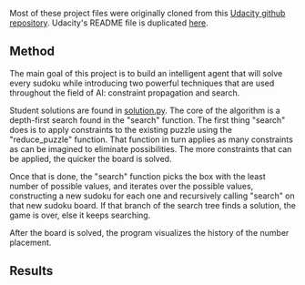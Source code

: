 Most of these project files were originally cloned from this [Udacity github repository](https://github.com/udacity/aind-sudoku). 
Udacity's README file is duplicated [here](README_Udacity.md).

## Method

The main goal of this project is to build an intelligent agent that will solve every sudoku while introducing two powerful techniques that are used throughout the field of AI: constraint propagation and search.

Student solutions are found in [solution.py](solution.py). The core of the algorithm is a depth-first search found in the "search" function. The first thing "search" does is to apply constraints to the existing puzzle using the "reduce_puzzle" function. That function in turn applies as many constraints as can be imagined to eliminate possibilities. The more constraints that can be applied, the quicker the board is solved.

Once that is done, the "search" function picks the box with the least number of possible values, and iterates over the possible values, constructing a new sudoku for each one and recursively calling "search" on that new sudoku board. If that branch of the search tree finds a solution, the game is over, else it keeps searching.

After the board is solved, the program visualizes the history of the number placement.

## Results

